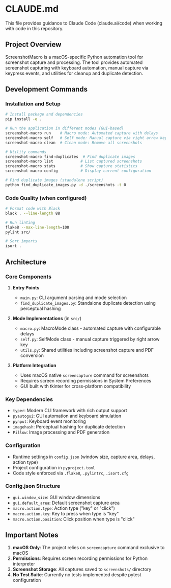 # CLAUDE.md

This file provides guidance to Claude Code (claude.ai/code) when working with code in this repository.

## Project Overview

ScreenshotMacro is a macOS-specific Python automation tool for screenshot capture and processing. The tool provides automated screenshot capturing with keyboard automation, manual capture via keypress events, and utilities for cleanup and duplicate detection.

## Development Commands

### Installation and Setup
```bash
# Install package and dependencies
pip install -e .

# Run the application in different modes (GUI-based)
screenshot-macro run    # Macro mode: Automated capture with delays
screenshot-macro self   # Self mode: Manual capture via right arrow key
screenshot-macro clean  # Clean mode: Remove all screenshots

# Utility commands
screenshot-macro find-duplicates  # Find duplicate images
screenshot-macro list            # List captured screenshots
screenshot-macro stats           # Show capture statistics
screenshot-macro config          # Display current configuration

# Find duplicate images (standalone script)
python find_duplicate_images.py -d ./screenshots -t 0
```

### Code Quality (when configured)
```bash
# Format code with Black
black . --line-length 88

# Run linting
flake8 --max-line-length=100
pylint src/

# Sort imports
isort .
```

## Architecture

### Core Components

1. **Entry Points**
   - `main.py`: CLI argument parsing and mode selection
   - `find_duplicate_images.py`: Standalone duplicate detection using perceptual hashing

2. **Mode Implementations** (in `src/`)
   - `macro.py`: MacroMode class - automated capture with configurable delays
   - `self.py`: SelfMode class - manual capture triggered by right arrow key
   - `utils.py`: Shared utilities including screenshot capture and PDF conversion

3. **Platform Integration**
   - Uses macOS native `screencapture` command for screenshots
   - Requires screen recording permissions in System Preferences
   - GUI built with tkinter for cross-platform compatibility

### Key Dependencies
- `typer`: Modern CLI framework with rich output support
- `pyautogui`: GUI automation and keyboard simulation
- `pynput`: Keyboard event monitoring
- `imagehash`: Perceptual hashing for duplicate detection
- `Pillow`: Image processing and PDF generation

### Configuration
- Runtime settings in `config.json` (window size, capture area, delays, action type)
- Project configuration in `pyproject.toml`
- Code style enforced via `.flake8`, `.pylintrc`, `.isort.cfg`

### Config.json Structure
- `gui.window_size`: GUI window dimensions
- `gui.default_area`: Default screenshot capture area
- `macro.action.type`: Action type ("key" or "click")
- `macro.action.key`: Key to press when type is "key"
- `macro.action.position`: Click position when type is "click"

## Important Notes

1. **macOS Only**: The project relies on `screencapture` command exclusive to macOS
2. **Permissions**: Requires screen recording permissions for Python interpreter
3. **Screenshot Storage**: All captures saved to `screenshots/` directory
4. **No Test Suite**: Currently no tests implemented despite pytest configuration
